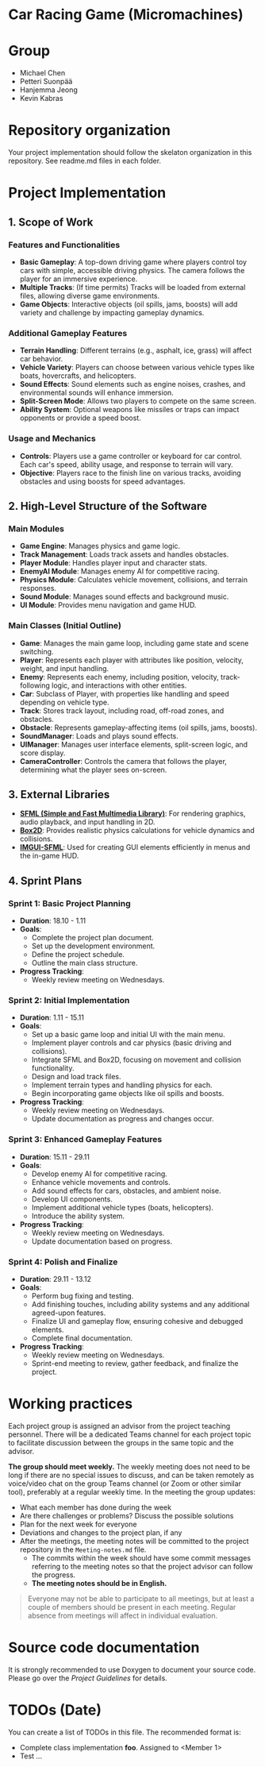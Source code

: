 # Car Racing Game (Micromachines)

# Group
- Michael Chen
- Petteri Suonpää
- Hanjemma Jeong
- Kevin Kabras

# Repository organization
Your project implementation should follow the skelaton organization in this repository.
See readme.md files in each folder.

# Project Implementation 

## 1. Scope of Work

### Features and Functionalities

- **Basic Gameplay**: A top-down driving game where players control toy cars with simple, accessible driving physics. The camera follows the player for an immersive experience.
- **Multiple Tracks**: (If time permits) Tracks will be loaded from external files, allowing diverse game environments.
- **Game Objects**: Interactive objects (oil spills, jams, boosts) will add variety and challenge by impacting gameplay dynamics.

### Additional Gameplay Features

- **Terrain Handling**: Different terrains (e.g., asphalt, ice, grass) will affect car behavior.
- **Vehicle Variety**: Players can choose between various vehicle types like boats, hovercrafts, and helicopters.
- **Sound Effects**: Sound elements such as engine noises, crashes, and environmental sounds will enhance immersion.
- **Split-Screen Mode**: Allows two players to compete on the same screen.
- **Ability System**: Optional weapons like missiles or traps can impact opponents or provide a speed boost.

### Usage and Mechanics

- **Controls**: Players use a game controller or keyboard for car control. Each car's speed, ability usage, and response to terrain will vary.
- **Objective**: Players race to the finish line on various tracks, avoiding obstacles and using boosts for speed advantages.

## 2. High-Level Structure of the Software

### Main Modules

- **Game Engine**: Manages physics and game logic.
- **Track Management**: Loads track assets and handles obstacles.
- **Player Module**: Handles player input and character stats.
- **EnemyAI Module**: Manages enemy AI for competitive racing.
- **Physics Module**: Calculates vehicle movement, collisions, and terrain responses.
- **Sound Module**: Manages sound effects and background music.
- **UI Module**: Provides menu navigation and game HUD.

### Main Classes (Initial Outline)

- **Game**: Manages the main game loop, including game state and scene switching.
- **Player**: Represents each player with attributes like position, velocity, weight, and input handling.
- **Enemy**: Represents each enemy, including position, velocity, track-following logic, and interactions with other entities.
- **Car**: Subclass of Player, with properties like handling and speed depending on vehicle type.
- **Track**: Stores track layout, including road, off-road zones, and obstacles.
- **Obstacle**: Represents gameplay-affecting items (oil spills, jams, boosts).
- **SoundManager**: Loads and plays sound effects.
- **UIManager**: Manages user interface elements, split-screen logic, and score display.
- **CameraController**: Controls the camera that follows the player, determining what the player sees on-screen.

## 3. External Libraries

- **[SFML (Simple and Fast Multimedia Library)](https://www.sfml-dev.org/)**: For rendering graphics, audio playback, and input handling in 2D.
- **[Box2D](https://box2d.org/)**: Provides realistic physics calculations for vehicle dynamics and collisions.
- **[IMGUI-SFML](https://github.com/SFML/imgui-sfml)**: Used for creating GUI elements efficiently in menus and the in-game HUD.

## 4. Sprint Plans

### Sprint 1: Basic Project Planning
- **Duration**: 18.10 - 1.11
- **Goals**:
  - Complete the project plan document.
  - Set up the development environment.
  - Define the project schedule.
  - Outline the main class structure.
- **Progress Tracking**:
  - Weekly review meeting on Wednesdays.

### Sprint 2: Initial Implementation
- **Duration**: 1.11 - 15.11
- **Goals**:
  - Set up a basic game loop and initial UI with the main menu.
  - Implement player controls and car physics (basic driving and collisions).
  - Integrate SFML and Box2D, focusing on movement and collision functionality.
  - Design and load track files.
  - Implement terrain types and handling physics for each.
  - Begin incorporating game objects like oil spills and boosts.
- **Progress Tracking**:
  - Weekly review meeting on Wednesdays.
  - Update documentation as progress and changes occur.

### Sprint 3: Enhanced Gameplay Features
- **Duration**: 15.11 - 29.11
- **Goals**:
  - Develop enemy AI for competitive racing.
  - Enhance vehicle movements and controls.
  - Add sound effects for cars, obstacles, and ambient noise.
  - Develop UI components.
  - Implement additional vehicle types (boats, helicopters).
  - Introduce the ability system.
- **Progress Tracking**:
  - Weekly review meeting on Wednesdays.
  - Update documentation based on progress.

### Sprint 4: Polish and Finalize
- **Duration**: 29.11 - 13.12
- **Goals**:
  - Perform bug fixing and testing.
  - Add finishing touches, including ability systems and any additional agreed-upon features.
  - Finalize UI and gameplay flow, ensuring cohesive and debugged elements.
  - Complete final documentation.
- **Progress Tracking**:
  - Weekly review meeting on Wednesdays.
  - Sprint-end meeting to review, gather feedback, and finalize the project.

# Working practices
Each project group is assigned an advisor from the project teaching personnel. 
There will be a dedicated Teams channel for each project topic to facilitate discussion between 
the groups in the same topic and the advisor. 

**The group should meet weekly.** The weekly meeting does not need to be long if there are no special issues 
to discuss, and can be taken remotely as voice/video chat on the group Teams channel (or Zoom or other similar tool), 
preferably at a regular weekly time. In the meeting the group updates:

- What each member has done during the week
- Are there challenges or problems? Discuss the possible solutions
- Plan for the next week for everyone
- Deviations and changes to the project plan, if any
- After the meetings, the meeting notes will be committed to the project repository in the `Meeting-notes.md` file. 
    * The commits within the week should have some commit messages referring to the meeting notes so 
      that the project advisor can follow the progress.  
    * **The meeting notes should be in English.**

> Everyone may not be able to participate to all meetings, but at least a couple of members should be present in each meeting. 
> Regular absence from meetings will affect in individual evaluation.

# Source code documentation
It is strongly recommended to use Doxygen to document your source code.
Please go over the *Project Guidelines* for details.

# TODOs (Date)
You can create a list of TODOs in this file.
The recommended format is:
- Complete class implementation **foo**. Assigned to \<Member 1\>
- Test ...